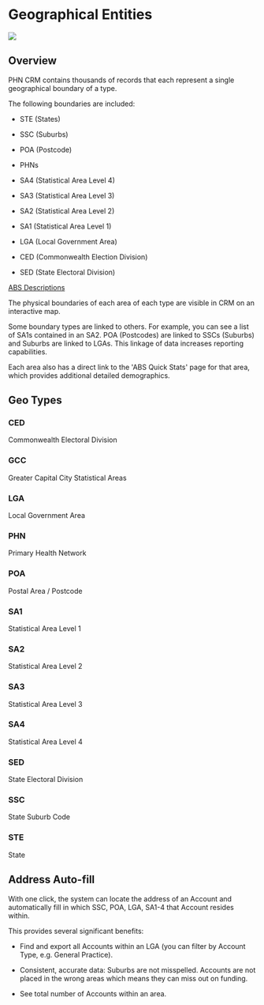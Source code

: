 # Geographical Entities

<img src="/gifs/geo_entities.gif" />

## Overview

PHN CRM contains thousands of records that each represent a single geographical boundary of a type.

The following boundaries are included:

- STE (States)

- SSC (Suburbs)

- POA (Postcode)

- PHNs

- SA4 (Statistical Area Level 4)

- SA3 (Statistical Area Level 3)

- SA2 (Statistical Area Level 2)

- SA1 (Statistical Area Level 1)

- LGA (Local Government Area)

- CED (Commonwealth Election Division)

- SED (State Electoral Division)

[ABS Descriptions](https://www.abs.gov.au/AUSSTATS/abs@.nsf/Lookup/1270.0.55.001Explanatory%20Notes1July%202016)

The physical boundaries of each area of each type are visible in CRM on an interactive map.

Some boundary types are linked to others. For example, you can see a list of SA1s contained in an SA2. POA (Postcodes) are linked to SSCs (Suburbs) and Suburbs are linked to LGAs. This linkage of data increases reporting capabilities.

Each area also has a direct link to the 'ABS Quick Stats' page for that area, which provides additional detailed demographics.

## Geo Types

### CED

Commonwealth Electoral Division

### GCC

Greater Capital City Statistical Areas

### LGA

Local Government Area

### PHN

Primary Health Network

### POA

Postal Area / Postcode

### SA1

Statistical Area Level 1

### SA2

Statistical Area Level 2

### SA3

Statistical Area Level 3

### SA4 

Statistical Area Level 4

### SED

State Electoral Division

### SSC

State Suburb Code

### STE

State

## Address Auto-fill

With one click, the system can locate the address of an Account and automatically fill in which SSC, POA, LGA, SA1-4 that Account resides within.

This provides several significant benefits:

- Find and export all Accounts within an LGA (you can filter by Account Type, e.g. General Practice).

- Consistent, accurate data: Suburbs are not misspelled. Accounts are not placed in the wrong areas which means they can miss out on funding.

- See total number of Accounts within an area.

